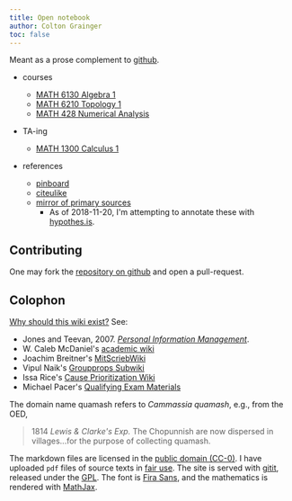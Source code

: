 ```yaml
---
title: Open notebook
author: Colton Grainger
toc: false
---
```


Meant as a prose complement to [github](https://github.com/coltongrainger/).

- courses
    - [MATH 6130 Algebra 1](alg1)
    - [MATH 6210 Topology 1](top1)
    - [MATH 428 Numerical Analysis](num)

- TA-ing
    - [MATH 1300 Calculus 1](math1300)

- references
    - [pinboard](https://pinboard.in/u:coltongrainger)
    - [citeulike](http://www.citeulike.org/user/coltongrainger/)
    - [mirror of primary sources](lit)
        - As of 2018-11-20, I'm attempting to annotate these with [hypothes.is](https://web.hypothes.is/).

## Contributing

One may fork the [repository on github](https://github.com/coltongrainger/quamash) and open a pull-request. 

## Colophon

[Why should this wiki exist?](pim) See:

- Jones and Teevan, 2007. [*Personal Information Management*](https://www.washington.edu/uwpress/search/books/JONPEP.html).
- W. Caleb McDaniel's [academic wiki](http://wiki.wcaleb.rice.edu/)
- Joachim Breitner's [MitScriebWiki](http://mitschriebwiki.nomeata.de/)
- Vipul Naik's [Groupprops Subwiki](https://groupprops.subwiki.org/wiki/Main_Page)
- Issa Rice's [Cause Prioritization Wiki](https://causeprioritization.org/)
- Michael Pacer's [Qualifying Exam Materials](https://mpacer.org/qualifying-exam-materials/#/qualifying-exam-written-portion/)

The domain name quamash refers to *Cammassia quamash*, e.g., from the OED,

> 1814 *Lewis & Clarke's Exp.* The Chopunnish are now dispersed in villages...for the purpose of collecting quamash.

The markdown files are licensed in the [public domain (CC-0)](http://creativecommons.org/about/cc0). I have uploaded `pdf` files of source texts in [fair use](https://libguides.bc.edu/copyright/fairuse). The site is served with [gitit](https://github.com/jgm/gitit/), released under the [GPL](http://www.aaronsw.com/weblog/000360). The font is [Fira Sans](https://github.com/mozilla/Fira), and the mathematics is rendered with [MathJax](https://www.mathjax.org/).


